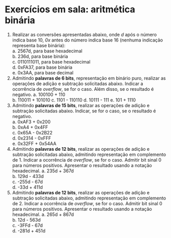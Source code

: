 # Exercícios em sala: aritmética binária

1. Realizar as conversões apresentadas abaixo, onde *d* após o número indica base 10, *0x* antes do número indica base 16 (nenhuma indicação representa base binária):    
a. 2567d, para base hexadecimal  
b. 236d, para base binária  
c. 0110111011, para base hexadecimal  
d. 0xFA37, para base binária  
e. 0x3AA, para base decimal
2. Admitindo **palavras de 6 bits**, representação em binário puro, realizar as operações de adição e subtração solicitadas abaixo.
Indicar a ocorrência de *overflow*, se for o caso. Além disso, se o resultado é negativo.
a. 100100 + 110  
b. 110011 + 101010
c. 1101 - 110110
d. 10111 - 111
e. 101 + 1110  
3. Admitindo **palavras de 15 bits**, realizar as operações de adição e subtração solicitadas abaixo. Indicar, se for o caso, se o resultado é negativo.  
a. 0xAF3 + 0x200  
b. 0xA4 + 0x4FF  
c. 0x65A - 0x2B22  
d. 0x2314 - 0xFFF  
e. 0x32FF + 0x54AA  
4. Admitindo **palavras de 12 bits**, realizar as operações de adição e subtração solicitadas abaixo, admitindo representação em complemento de 1.
Indicar a ocorrência de *overflow*, se for o caso. Admitir bit sinal 0 para números positivos.
Apresentar o resultado usando a notação hexadecimal.
a. 235d + 367d  
b. 129d - 433d  
c. -255d - 67d  
d. -33d + 411d  
5. Admitindo **palavras de 12 bits**, realizar as operações de adição e subtração solicitadas abaixo, admitindo representação em complemento de 2.
Indicar a ocorrência de *overflow*, se for o caso. Admitir bit sinal 0 para números positivos.
Apresentar o resultado usando a notação hexadecimal.
a. 265d + 867d  
b. 12d - 563d  
c. -3FFd - 67d  
d. -281d + 451d  

